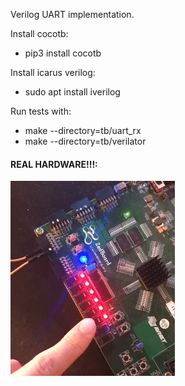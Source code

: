Verilog UART implementation.  

Install cocotb:
* pip3 install cocotb  

Install icarus verilog:
* sudo apt install iverilog

Run tests with:  
* make --directory=tb/uart_rx
* make --directory=tb/verilator

#### REAL HARDWARE!!!:
![Alt Text](uart-test.gif)

